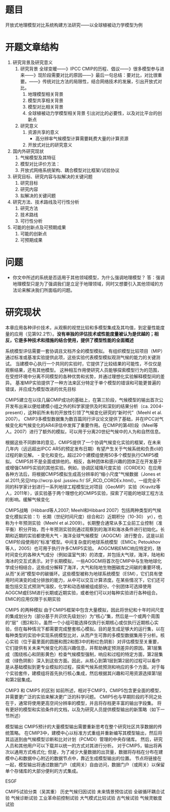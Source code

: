 # 题目
开放式地理模型对比系统构建方法研究——以全球植被动力学模型为例

# 开题文章结构
1. 研究背景及研究意义
    1. 研究背景
        全球变暖——》IPCC CMIP的历程、倡议——》很多模型参与进来——》现阶段需要对比的原因——》最后一句总结：要对比，对比很重要。——》传统对比方法的局限性，结合网络技术的发展，引出开放式对比。
        1. 地理模型相关背景
        2. 模型共享相关背景
        3. 模型对比相关背景
        4. 全球植被动力学模型相关背景
        引出对比的必要性，以及对比平台的创新点
    2. 研究意义
        1. 资源共享的意义
            - 高分辨率气候模型计算需要耗费大量的计算资源
        2. 开放式对比的研究意义
2. 国内外研究现状
    1. 气候模型及其特征
    2. 模型对比评价方法：
    3. 开放式网络系统架构、耦合模型对比框架/试验协议
3. 研究目标、研究内容与拟解决的关键问题
    1. 研究目标
    2. 研究内容
    3. 拟解决的关键问题
4. 研究方法、技术路线及可行性分析
    1. 研究方法
    2. 技术路线
    3. 可行性分析
5. 可能的创新点及可预期成果
    1. 可能的创新点
    2. 可预期成果

# 问题
- 你文中所述的系统是否适用于其他领域模型，为什么强调地理模型？
    答：强调地理模型只是为了强调我们是立足于地理领域，同时又想要引入其他领域的方法论来解决我们所面临的问题。

# 研究现状
本章应用各种评价技术，从观察的视觉比较和多模型集成及其均值，到定量性能度量的应用（见第92.2节）。**没有单独的评估技术或性能度量被认为是优越的；相反，它是多种技术和措施的结合使用，提供了模型性能的全面概述**

系统模型评估需要一套协调且文档齐全的模型模拟。 有组织模型比较项目（MIP）通过标准或基准实验提供此项，这些实验代表模型模拟观测气候的能力的关键测试。 当建模中心执行一个共同的实验时，它提供了比较结果的可能性，不仅仅是观察结果，还有其他模型。 这种相互作用使研究人员能够探索模型行为的范围，在受控环境中分离不同模型的各种优势和劣势，并通过理想化实验解释模型间的差异。 基准MIP实验提供了一种方法来区分特定于单个模型的错误和可能更普遍的错误，并应成为模型改进的优先目标

CMIP5建立在以往几届CMIP成功的基础上，在第三阶段，气候模型的输出首次公开发布出来以便给建模小组之外的科学家提供及时和深刻的结果分析（ca. 2004-present），这种前所未有的开放性引领了气候变化研究的“新时代”（Meehl et al. 2007）。
CMIP3多模型数据集为数百篇同行评议论文提供了基础，并在IPCC对气候变化和气候变化的AR4评估中发挥了重要作用。在CMIP的第4阶段（Meel等人。2007）进行了额外的模拟，可以用于分离20世纪气候中的人为和自然信息。

根据这些不同群体的意见，CMIP5提供了一个协调气候变化实验的框架，在未来几年内（远远超出IPCC AR5的预定发布日期）有望产生关于气候系统和负责cli的过程的新见解。 - 变化和变化。超过20个建模组使用50多个模型执行CMIP5模拟。 CMIP5并不是全面或排他的。相反，各种团体和感兴趣的团体正在开发基于或增强CMIP5实验的其他实验。例如，协调区域降尺度实验（CORDEX）在应用各种方法后，将根据CMIP5模拟生成高分辨率的“缩小尺度”气候数据（Jones et al.2011;另见http://wcrp.ipsl .jussieu.fr/ SF_RCD_CORDEx.html）。一组完全不同的科学家计划进行一系列地球工程模型比对项目（GeoMIP）实验（Kravitz等人，2011年），该实验基于两个理想化的CMIP5实验，探索了可能的地球工程方法的影响。缓解气候变化


CMIP5战略（Hibbard等人2007; Meehl和Hibbard 2007）包括两种类型的气候变化模拟实验：1）长期（世纪时间尺度）综合和2）近期积分（10-30） yr），也称为十年预测实验（Meehl et al.2009）。长期整合通常从多工业前工业控制（准平衡）积分开始，而十年预测实验则通过观察到的海洋和海冰条件进行初始化。长期和近期的实验都使用大气 - 海洋全球气候模型（AOGCM）进行整合，这是以前CMIP阶段使用的“标准”模型。中间复杂度的地球系统模型（EMICs; Petoukhov等人，2005）也可用于执行许多CMIP5实验。 AOGCM和EMIC响应特定的，随时间变化的各种大气成分（例如温室气体）的浓度，并包括大气球，海洋，陆地和海冰的交互式表示。对于长期模拟，一些AOGCM将首次在CMIP中与生物地球化学成分相结合，这些成分解释了海洋，大气和陆地生物圈碳库之间碳的重要环境，从而“关闭”模型中的碳循环。这些模型被称为地球系统模型（ESM），它们具有使用时间演变的成分排放的能力，从中可以交互计算浓度。在某些情况下，它们还可能包括交互式预测气溶胶，化学和动态植被组成部分。个别团体可选择使用AOGCM或ESM进行长期或近期实验，或者他们可以对每种实验进行各种组合。 EMIC的应用仅限于长期实验

CMIP5 的两种模拟
由于CMIP5框架中包含大量模拟，因此将世纪和十年时间尺度的集成划分为（部分基于共识优先级划分）为“核心”集，然后是一个或两个周围的“层”（图2和3）。虽然一个小组可能选择仅执行长期核心或仅执行近期核心实验，但在每种情况下都需要完成整套核心模拟。目的是生成足够大的运行集，以在每种类型的实验中实现系统模型比对，从而产生可靠的多模型数据集用于分析。核心实验（位于最里面的圆圈和图2和图3中的粉红色阴影）对评估模型至关重要，它们提供有关未来气候变化的高兴趣信息，并帮助确定预测差异的原因。第1层集成（围绕核心和阴影黄色）检查气候模型强制，响应和过程的特定方面，第2层集成（绿色阴影）深入到这些方面。因此，从核心到第1层到第2层的过程可以看作是从基础模拟到更专业模拟的过程，探索气候系统预测和响应的多个方面。对于每个实验套件，建模组将首先执行核心集成，然后根据其兴趣和可用资源选择第1层和第2层集成。

CMIP3 和 CMIP5 的区别
如前所述，相对于CMIP3，CMIP5包含更全面的模型，并需要更广泛的实验来解决更广泛的科学问题。 CMIP5也与早期阶段的不同之处在于，通常将使用更高空间分辨率的模型，并且将存档更丰富的输出字段集。 将有更好的模型和实验条件的文档，以及为研究人员提供模型输出的新策略（如下一节所述）

模型输出
CMIP5预计的大量模型输出需要重新思考在整个研究社区共享数据的传统策略。 在CMIP3中，建模中心以标准方式重组并重新编写其模型输出，然后将其运送到由气候模型诊断和比对计划（PCMDI）管理的中央存储库。 然后，研究人员和其他用户可以下载并以统一的方式对其进行分析。 对于CMIP5，输出将再次以通用方式格式化; 但是，为了减少大量数据的出货量，数据将存档在分布在建模中心和数据中心附近的数据节点中，靠近生成模型输出的位置。 节点将链接在一起，模型输出将通过数据门户（或网关）自由访问，数据门户（或网关）以保留单个存储库的大部分便利的方式集成。

ESGF

CMIP5试验分类（吴其重）
历史气候归因试验
未来情景预估试验
全碳循环耦合试验
气候诊断试验
工业革命前控制试验
大气模式比较试验
古气候试验
气候灵敏度试验